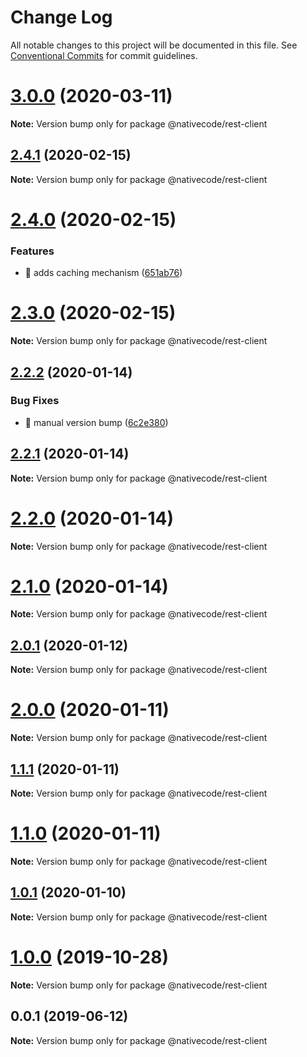 # Change Log

All notable changes to this project will be documented in this file.
See [Conventional Commits](https://conventionalcommits.org) for commit guidelines.

# [3.0.0](https://git.nativecode.net/nativecode/media-clients/compare/@nativecode/rest-client@3.0.0-next.3...@nativecode/rest-client@3.0.0) (2020-03-11)

**Note:** Version bump only for package @nativecode/rest-client





## [2.4.1](https://git.nativecode.net/nativecode/media-clients/compare/@nativecode/rest-client@2.4.1-next.1...@nativecode/rest-client@2.4.1) (2020-02-15)

**Note:** Version bump only for package @nativecode/rest-client





# [2.4.0](https://git.nativecode.net/nativecode/media-clients/compare/@nativecode/rest-client@2.3.0...@nativecode/rest-client@2.4.0) (2020-02-15)


### Features

* 🎸 adds caching mechanism ([651ab76](https://git.nativecode.net/nativecode/media-clients/commits/651ab7670069b9a4ef0f2de3f6317e2709cb5502))





# [2.3.0](https://git.nativecode.net/nativecode/media-clients/compare/@nativecode/rest-client@2.3.0-next.0...@nativecode/rest-client@2.3.0) (2020-02-15)

**Note:** Version bump only for package @nativecode/rest-client





## [2.2.2](https://git.nativecode.net/nativecode/media-clients/compare/@nativecode/rest-client@2.2.1-next.1...@nativecode/rest-client@2.2.2) (2020-01-14)


### Bug Fixes

* 🐛 manual version bump ([6c2e380](https://git.nativecode.net/nativecode/media-clients/commits/6c2e3806fdd130cd8915b9d844b2605260879516))





## [2.2.1](https://git.nativecode.net/nativecode/media-clients/compare/@nativecode/rest-client@2.2.0...@nativecode/rest-client@2.2.1) (2020-01-14)

**Note:** Version bump only for package @nativecode/rest-client





# [2.2.0](https://git.nativecode.net/nativecode/media-clients/compare/@nativecode/rest-client@2.2.0-next.0...@nativecode/rest-client@2.2.0) (2020-01-14)

**Note:** Version bump only for package @nativecode/rest-client





# [2.1.0](https://git.nativecode.net/nativecode/media-clients/compare/@nativecode/rest-client@2.1.0-next.0...@nativecode/rest-client@2.1.0) (2020-01-14)

**Note:** Version bump only for package @nativecode/rest-client





## [2.0.1](https://git.nativecode.net/nativecode/media-clients/compare/@nativecode/rest-client@2.0.1-next.0...@nativecode/rest-client@2.0.1) (2020-01-12)

**Note:** Version bump only for package @nativecode/rest-client





# [2.0.0](https://git.nativecode.net/nativecode/media-clients/compare/@nativecode/rest-client@2.0.0-next.3...@nativecode/rest-client@2.0.0) (2020-01-11)

**Note:** Version bump only for package @nativecode/rest-client





## [1.1.1](https://git.nativecode.net/nativecode/media-clients/compare/@nativecode/rest-client@1.1.1-next.2...@nativecode/rest-client@1.1.1) (2020-01-11)

**Note:** Version bump only for package @nativecode/rest-client





# [1.1.0](https://git.nativecode.net/nativecode/media-clients/compare/@nativecode/rest-client@1.1.0-next.2...@nativecode/rest-client@1.1.0) (2020-01-11)

**Note:** Version bump only for package @nativecode/rest-client





## [1.0.1](https://git.nativecode.net/nativecode/media-clients/compare/@nativecode/rest-client@1.0.1-next.1...@nativecode/rest-client@1.0.1) (2020-01-10)

**Note:** Version bump only for package @nativecode/rest-client





# [1.0.0](https://git.nativecode.net/nativecode/media-clients/compare/@nativecode/rest-client@1.0.0-next.1...@nativecode/rest-client@1.0.0) (2019-10-28)

**Note:** Version bump only for package @nativecode/rest-client





## 0.0.1 (2019-06-12)

**Note:** Version bump only for package @nativecode/rest-client
